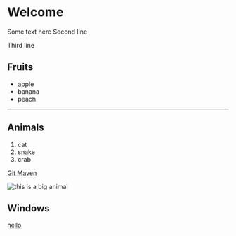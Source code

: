 # Welcome

Some text here
Second line

Third line

## Fruits

* apple
* banana
* peach

---

## Animals

1. cat
1. snake
1. crab

[Git Maven](https://git.code-maven.com/)

![this is a big animal](https://static.independent.co.uk/s3fs-public/thumbnails/image/2014/06/14/11/Tsavotrust.jpg)

## Windows

[hello](./hello.md)